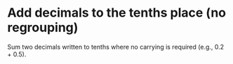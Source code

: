 # Add decimals to the tenths place (no regrouping)

Sum two decimals written to tenths where no carrying is required (e.g., 0.2 + 0.5).
